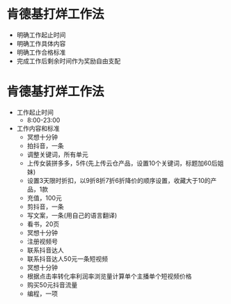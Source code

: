 # 肯德基打烊工作法

 - 明确工作起止时间
 - 明确工作具体内容
 - 明确工作合格标准
 - 完成工作后剩余时间作为奖励自由支配

# 肯德基打烊工作法

- 工作起止时间
  - 8:00-23:00
- 工作内容和标准
  - 冥想十分钟
  - 拍抖音，一条
  - 调整关键词，所有单元
  - 上传女装拼多多，5件(先上传云仓产品，设置10个关键词，标题加60后姐妹)
  - 设置3天限时折扣，以9折8折7折6折降价的顺序设置，收藏大于10的产品，1款
  - 充值，100元
  - 剪抖音，一条
  - 写文案，一条(用自己的语言翻译)
  - 看书，20页
  - 冥想十分钟
  - 注册视频号
  - 联系抖音达人
  - 联系抖音达人50元一条短视频
  - 冥想十分钟
  - 根据点击率转化率利润率浏览量计算单个主播单个短视频价格
  - 购买50元抖音流量
  - 编程，一项
